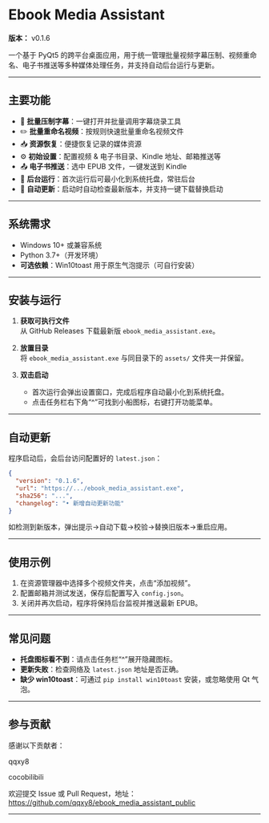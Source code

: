 # Ebook Media Assistant

**版本：** v0.1.6

一个基于 PyQt5 的跨平台桌面应用，用于统一管理批量视频字幕压制、视频重命名、电子书推送等多种媒体处理任务，并支持自动后台运行与更新。

---

## 主要功能

- 📀 **批量压制字幕**：一键打开并批量调用字幕烧录工具  
- ✏️ **批量重命名视频**：按规则快速批量重命名视频文件  
- 📥 **资源恢复**：便捷恢复记录的媒体资源  
- ⚙️ **初始设置**：配置视频 & 电子书目录、Kindle 地址、邮箱推送等  
- 📤 **电子书推送**：选中 EPUB 文件，一键发送到 Kindle  
- 🔄 **后台运行**：首次运行后可最小化到系统托盘，常驻后台  
- 🚀 **自动更新**：启动时自动检查最新版本，并支持一键下载替换启动

---

## 系统需求

- Windows 10+ 或兼容系统  
- Python 3.7+（开发环境）  
- **可选依赖**：Win10toast 用于原生气泡提示（可自行安装）

---

## 安装与运行

1. **获取可执行文件**  
   从 GitHub Releases 下载最新版 `ebook_media_assistant.exe`。

2. **放置目录**  
   将 `ebook_media_assistant.exe` 与同目录下的 `assets/` 文件夹一并保留。

3. **双击启动**  
   - 首次运行会弹出设置窗口，完成后程序自动最小化到系统托盘。  
   - 点击任务栏右下角“^”可找到小船图标，右键打开功能菜单。

---

## 自动更新

程序启动后，会后台访问配置好的 `latest.json`：  
```json
{
  "version": "0.1.6",
  "url": "https://.../ebook_media_assistant.exe",
  "sha256": "...",
  "changelog": "• 新增自动更新功能"
}
```
如检测到新版本，弹出提示→自动下载→校验→替换旧版本→重启应用。

---

## 使用示例

1. 在资源管理器中选择多个视频文件夹，点击“添加视频”。  
2. 配置邮箱并测试发送，保存后配置写入 `config.json`。  
3. 关闭并再次启动，程序将保持后台监视并推送最新 EPUB。

---

## 常见问题

- **托盘图标看不到**：请点击任务栏“^”展开隐藏图标。  
- **更新失败**：检查网络及 `latest.json` 地址是否正确。  
- **缺少 win10toast**：可通过 `pip install win10toast` 安装，或忽略使用 Qt 气泡。

---

## 参与贡献
感谢以下贡献者：

qqxy8

cocobilibili

欢迎提交 Issue 或 Pull Request，地址：  
https://github.com/qqxy8/ebook_media_assistant_public

---

